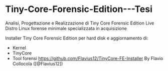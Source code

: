 # Tiny-Core-Forensic-Edition---Tesi
Analisi, Progettazione e Realizzazione di Tiny Core Forensic Edition Live Distro Linux forense minimale specializzata in acquisizione


Installer Tiny Core Forensic Edition per hard disk e aggiornamento di:
 - Kernel
 - TinyCore
 - Tool forensi
https://github.com/Flavius12/TinyCore-FE-Installer
By Flavio Collocola ([@Flavius12])
